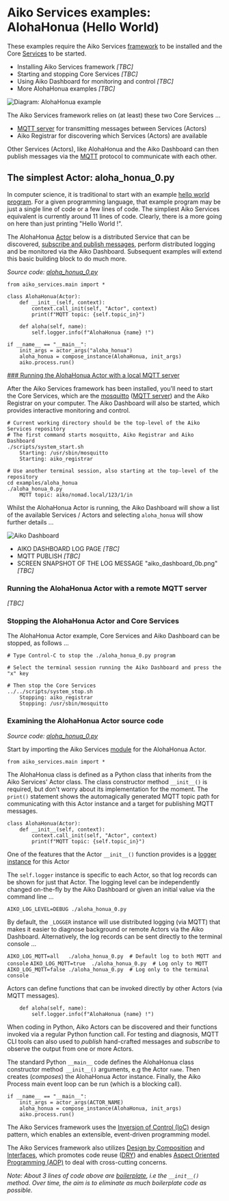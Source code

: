 # Aiko Services examples: AlohaHonua (Hello World)

These examples require the Aiko Services [framework](https://en.wikipedia.org/wiki/Software_framework) to be installed and the Core [Services](https://en.wikipedia.org/wiki/Service-oriented_architecture) to be started.

* Installing Aiko Services framework *[TBC]*
* Starting and stopping Core Services *[TBC]*
* Using Aiko Dashboard for monitoring and control *[TBC]*
* More AlohaHonua examples *[TBC]*

![Diagram: AlohaHonua example](aiko_diagram_0.png)

The Aiko Services framework relies on (at least) these two Core Services ...

* [MQTT server](https://en.wikipedia.org/wiki/MQTT#MQTT_broker) for transmitting messages between Services (Actors)
* Aiko Registrar for discovering which Services (Actors) are available

Other Services (Actors), like AlohaHonua and the Aiko Dashboard can then
publish messages via the [MQTT](https://mqtt.org) protocol to communicate
with each other.

## The simplest Actor: aloha\_honua\_0.py

In computer science, it is traditional to start with an example [hello world program](https://en.wikipedia.org/wiki/%22Hello,_World!%22_program).  For a given programming language, that example program may be just a single line of code or a few lines of code.  The simpliest Aiko Services equivalent is currently around 11 lines of code.  Clearly, there is a more going on here than just printing "Hello World !".

The AlohaHonua [Actor](https://en.wikipedia.org/wiki/Actor_model) below is a distributed Service that can be discovered, [subscribe and publish messages](https://en.wikipedia.org/wiki/Actor_model#Fundamental_concepts), perform distributed logging and be monitored via the Aiko Dashboard.  Subsequent examples will extend this basic building block to do much more.

*Source code: [aloha\_honua\_0.py](aloha_honua_0.py)*

    from aiko_services.main import *

    class AlohaHonua(Actor):
        def __init__(self, context):
            context.call_init(self, "Actor", context)
            print(f"MQTT topic: {self.topic_in}")

        def aloha(self, name):
            self.logger.info(f"AlohaHonua {name} !")

    if __name__ == "__main__":
        init_args = actor_args("aloha_honua")
        aloha_honua = compose_instance(AlohaHonua, init_args)
        aiko.process.run()

[### Running the AlohaHonua Actor with a local MQTT server](#run-local-server)

After the Aiko Services framework has been installed, you'll need to start the Core Services, which are the [mosquitto](https://mosquitto.org) ([MQTT server](https://en.wikipedia.org/wiki/MQTT#MQTT_broker)) and the Aiko Registrar on your computer.  The Aiko Dashboard will also be started, which provides interactive monitoring and control.

    # Current working directory should be the top-level of the Aiko Services repository
    # The first command starts mosquitto, Aiko Registrar and Aiko Dashboard
    ./scripts/system_start.sh
        Starting: /usr/sbin/mosquitto
        Starting: aiko_registrar

    # Use another terminal session, also starting at the top-level of the repository
    cd examples/aloha_honua
    ./aloha_honua_0.py
        MQTT topic: aiko/nomad.local/123/1/in

Whilst the AlohaHonua Actor is running, the Aiko Dashboard will show a list of the available Services / Actors and selecting `aloha_honua` will show further details ...

![Aiko Dashboard](aiko_dashboard_0a.png)

* AIKO DASHBOARD LOG PAGE *[TBC]*
* MQTT PUBLISH *[TBC]*
* SCREEN SNAPSHOT OF THE LOG MESSAGE "aiko_dashboard_0b.png" *[TBC]*


### Running the AlohaHonua Actor with a remote MQTT server

*[TBC]*

### Stopping the AlohaHonua Actor and Core Services

The AlohaHonua Actor example, Core Services and Aiko Dashboard can be stopped, as follows ...

    # Type Control-C to stop the ./aloha_honua_0.py program

    # Select the terminal session running the Aiko Dashboard and press the "x" key

    # Then stop the Core Services
    ../../scripts/system_stop.sh
        Stopping: aiko_registrar
        Stopping: /usr/sbin/mosquitto

### Examining the AlohaHonua Actor source code

*Source code: [aloha\_honua\_0.py](aloha_honua_0.py)*

Start by importing the Aiko Services [module](https://www.w3schools.com/python/python_modules.asp) for the AlohaHonua Actor.

    from aiko_services.main import *

The AlohaHonua class is defined as a Python class that inherits from the Aiko Services' Actor class.  The class constructor method `__init__()` is required, but don't worry about its implementation for the moment.  The `print()` statement shows the automagically generated MQTT topic path for communicating with this Actor instance and a target for publishing MQTT messages.

    class AlohaHonua(Actor):
        def __init__(self, context):
            context.call_init(self, "Actor", context)
            print(f"MQTT topic: {self.topic_in}")

One of the features that the Actor `__init__()` function provides is a [logger](https://en.wikipedia.org/wiki/Logging_(computing)) [instance](https://en.wikipedia.org/wiki/Instance_(computer_science)#Object-oriented_programming) for this Actor

The `self.logger` instance is specific to each Actor, so that log records can be shown for just that Actor.  The logging level can be independently changed on-the-fly by the Aiko Dashboard or given an initial value via the command line ...

`AIKO_LOG_LEVEL=DEBUG ./aloha_honua_0.py`

By default, the `_LOGGER` instance will use distributed logging (via MQTT) that makes it easier to diagnose background or remote Actors via the Aiko Dashboard.  Alternatively, the log records can be sent directly to the terminal console ...

`AIKO_LOG_MQTT=all   ./aloha_honua_0.py  # Default log to both MQTT and console`
`AIKO_LOG_MQTT=true  ./aloha_honua_0.py  # Log only to MQTT`
`AIKO_LOG_MQTT=false ./aloha_honua_0.py  # Log only to the terminal console`


Actors can define functions that can be invoked directly by other Actors (via MQTT messages).

        def aloha(self, name):
            self.logger.info(f"AlohaHonua {name} !")

When coding in Python, Aiko Actors can be discovered and their functions invoked via a regular Python function call.  For testing and diagnosis, MQTT CLI tools can also used to *publish* hand-crafted messages and *subscribe* to observe the output from one or more Actors.

The standard Python `__main__` code defines the AlohaHonua class constructor method` __init__()` arguments, e.g the Actor `name`.  Then creates (*composes*) the AlohaHonua Actor instance.  Finally, the Aiko Process main event loop can be run (which is a blocking call).

    if __name__ == "__main__":
        init_args = actor_args(ACTOR_NAME)
        aloha_honua = compose_instance(AlohaHonua, init_args)
        aiko.process.run()

The Aiko Services framework uses the [Inversion of Control (IoC)](https://en.wikipedia.org/wiki/Inversion_of_control) design pattern, which enables an extensible, event-driven programming model.

The Aiko Services framework also utilizes [Design by Composition](https://en.wikipedia.org/wiki/Composition_over_inheritance) and [Interfaces](https://en.wikipedia.org/wiki/Interface_(object-oriented_programming)), which promotes code reuse ([DRY](https://en.wikipedia.org/wiki/Don%27t_repeat_yourself)) and enables [Aspect Oriented Programming (AOP)](https://en.wikipedia.org/wiki/Aspect-oriented_programming) to deal with cross-cutting concerns.

*Note: About 3 lines of code above are [boilerplate](https://en.wikipedia.org/wiki/Boilerplate_code), i.e the `__init__()` method.  Over time, the aim is to eliminate as much boilerplate code as possible.*
